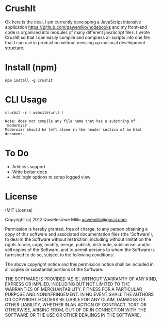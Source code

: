 # CrushIt

Ok here is the deal, I am currently developing a JavaScript intensive application <https://github.com/qawemlilo/nodebooks> and my front-end code is organised into modules of many different javaScript files. I wrote CrushIt so that I can easily compile and compress all scripts into one file that I can use in production without messing up my local development structure. 


# Install (npm)
```
npm install -g crushit
```

# CLI Usage
```
crushit -s [ website(url) ]

Note: does not compile any file name that has a substring of 'modernizr'. 
Modernizr should be left alone in the header section of an html document.
```


# To Do

- Add css support
- Write better docs
- Add login options to scrap logged view

# License

(MIT License)

Copyright (c) 2012 Qawelesizwe Mlilo <qawemlilo@gmail.com>

Permission is hereby granted, free of charge, to any person obtaining a copy of this software and associated documentation files (the 'Software'), to deal in the Software without restriction, including without limitation the rights to use, copy, modify, merge, publish, distribute, sublicense, and/or sell copies of the Software, and to permit persons to whom the Software is furnished to do so, subject to the following conditions:

The above copyright notice and this permission notice shall be included in all copies or substantial portions of the Software.

THE SOFTWARE IS PROVIDED 'AS IS', WITHOUT WARRANTY OF ANY KIND, EXPRESS OR IMPLIED, INCLUDING BUT NOT LIMITED TO THE WARRANTIES OF MERCHANTABILITY, FITNESS FOR A PARTICULAR PURPOSE AND NONINFRINGEMENT. IN NO EVENT SHALL THE AUTHORS OR COPYRIGHT HOLDERS BE LIABLE FOR ANY CLAIM, DAMAGES OR OTHER LIABILITY, WHETHER IN AN ACTION OF CONTRACT, TORT OR OTHERWISE, ARISING FROM, OUT OF OR IN CONNECTION WITH THE SOFTWARE OR THE USE OR OTHER DEALINGS IN THE SOFTWARE.